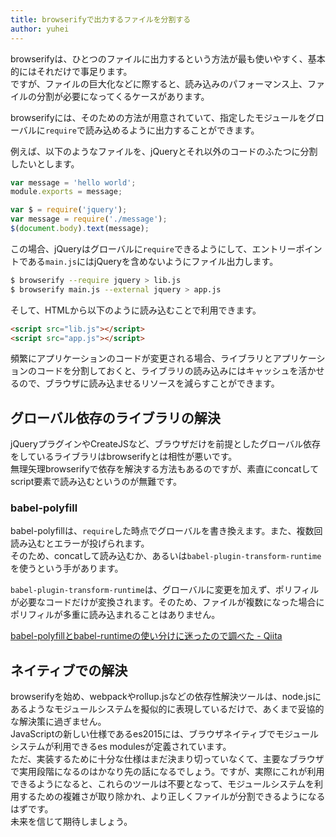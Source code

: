 ```yaml
---
title: browserifyで出力するファイルを分割する
author: yuhei
---
```

browserifyは、ひとつのファイルに出力するという方法が最も使いやすく、基本的にはそれだけで事足ります。  
ですが、ファイルの巨大化などに際すると、読み込みのパフォーマンス上、ファイルの分割が必要になってくるケースがあります。

<!-- more -->

browserifyには、そのための方法が用意されていて、指定したモジュールをグローバルに`require`で読み込めるように出力することができます。

例えば、以下のようなファイルを、jQueryとそれ以外のコードのふたつに分割したいとします。

```javascript
var message = 'hello world';
module.exports = message;
```

```javascript
var $ = require('jquery');
var message = require('./message');
$(document.body).text(message);
```

この場合、jQueryはグローバルに`require`できるようにして、エントリーポイントである`main.js`にはjQueryを含めないようにファイル出力します。

```bash
$ browserify --require jquery > lib.js
$ browserify main.js --external jquery > app.js
```

そして、HTMLから以下のように読み込むことで利用できます。

```html
<script src="lib.js"></script>
<script src="app.js"></script>
```

頻繁にアプリケーションのコードが変更される場合、ライブラリとアプリケーションのコードを分割しておくと、ライブラリの読み込みにはキャッシュを活かせるので、ブラウザに読み込ませるリソースを減らすことができます。

## グローバル依存のライブラリの解決

jQueryプラグインやCreateJSなど、ブラウザだけを前提としたグローバル依存をしているライブラリはbrowserifyとは相性が悪いです。  
無理矢理browserifyで依存を解決する方法もあるのですが、素直にconcatしてscript要素で読み込むというのが無難です。

### babel-polyfill

babel-polyfillは、`require`した時点でグローバルを書き換えます。また、複数回読み込むとエラーが投げられます。  
そのため、concatして読み込むか、あるいは`babel-plugin-transform-runtime`を使うという手があります。

`babel-plugin-transform-runtime`は、グローバルに変更を加えず、ポリフィルが必要なコードだけが変換されます。そのため、ファイルが複数になった場合にポリフィルが多重に読み込まれることはありません。

[babel-polyfillとbabel-runtimeの使い分けに迷ったので調べた - Qiita](http://qiita.com/inuscript/items/d2a9d5d4daedaacff924)

## ネイティブでの解決

browserifyを始め、webpackやrollup.jsなどの依存性解決ツールは、node.jsにあるようなモジュールシステムを擬似的に表現しているだけで、あくまで妥協的な解決策に過ぎません。  
JavaScriptの新しい仕様であるes2015には、ブラウザネイティブでモジュールシステムが利用できるes modulesが定義されています。  
ただ、実装するために十分な仕様はまだ決まり切っていなくて、主要なブラウザで実用段階になるのはかなり先の話になるでしょう。ですが、実際にこれが利用できるようになると、これらのツールは不要となって、モジュールシステムを利用するための複雑さが取り除かれ、より正しくファイルが分割できるようになるはずです。  
未来を信じて期待しましょう。
